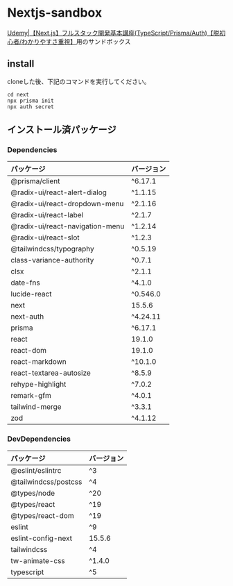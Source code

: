 # Nextjs-sandbox
[Udemy|【Next.js】フルスタック開発基本講座(TypeScript/Prisma/Auth)【脱初心者/わかりやすさ重視】](https://kyoceracs.udemy.com/course/nextjs-basic/learn/lecture/47387611)用のサンドボックス

## install
cloneした後、下記のコマンドを実行してください。
```
cd next
npx prisma init
npx auth secret
```

## インストール済パッケージ
### Dependencies

| パッケージ | バージョン |
| :--- | :--- |
| @prisma/client | ^6.17.1 |
| @radix-ui/react-alert-dialog | ^1.1.15 |
| @radix-ui/react-dropdown-menu | ^2.1.16 |
| @radix-ui/react-label | ^2.1.7 |
| @radix-ui/react-navigation-menu | ^1.2.14 |
| @radix-ui/react-slot | ^1.2.3 |
| @tailwindcss/typography | ^0.5.19 |
| class-variance-authority | ^0.7.1 |
| clsx | ^2.1.1 |
| date-fns | ^4.1.0 |
| lucide-react | ^0.546.0 |
| next | 15.5.6 |
| next-auth | ^4.24.11 |
| prisma | ^6.17.1 |
| react | 19.1.0 |
| react-dom | 19.1.0 |
| react-markdown | ^10.1.0 |
| react-textarea-autosize | ^8.5.9 |
| rehype-highlight | ^7.0.2 |
| remark-gfm | ^4.0.1 |
| tailwind-merge | ^3.3.1 |
| zod | ^4.1.12 |

### DevDependencies

| パッケージ | バージョン |
| :--- | :--- |
| @eslint/eslintrc | ^3 |
| @tailwindcss/postcss | ^4 |
| @types/node | ^20 |
| @types/react | ^19 |
| @types/react-dom | ^19 |
| eslint | ^9 |
| eslint-config-next | 15.5.6 |
| tailwindcss | ^4 |
| tw-animate-css | ^1.4.0 |
| typescript | ^5 |
